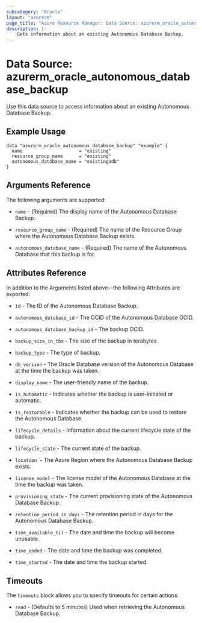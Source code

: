 ```yaml
---
subcategory: "Oracle"
layout: "azurerm"
page_title: "Azure Resource Manager: Data Source: azurerm_oracle_autonomous_database_backup"
description: |-
    Gets information about an existing Autonomous Database Backup.
---
```


# Data Source: azurerm_oracle_autonomous_database_backup

Use this data source to access information about an existing Autonomous Database Backup.

## Example Usage

```hcl
data "azurerm_oracle_autonomous_database_backup" "example" {
  name                     = "existing"
  resource_group_name      = "existing"
  autonomous_database_name = "existingadb"
}

```

## Arguments Reference
The following arguments are supported:

* `name` - (Required) The display name of the Autonomous Database Backup.

* `resource_group_name` - (Required) The name of the Resource Group where the Autonomous Database Backup exists.

* `autonomous_database_name` - (Required) The name of the Autonomous Database that this backup is for.

## Attributes Reference
In addition to the Arguments listed above—the following Attributes are exported:

* `id` - The ID of the Autonomous Database Backup.

* `autonomous_database_id` - The OCID of the Autonomous Database OCID.

* `autonomous_database_backup_id`  - The backup OCID.

* `backup_size_in_tbs` - The size of the backup in terabytes.

* `backup_type` - The type of backup.

* `db_version` - The Oracle Database version of the Autonomous Database at the time the backup was taken.

* `display_name` - The user-friendly name of the backup.

* `is_automatic` - Indicates whether the backup is user-initiated or automatic.

* `is_restorable` - Indicates whether the backup can be used to restore the Autonomous Database.

* `lifecycle_details` - Information about the current lifecycle state of the backup.

* `lifecycle_state` - The current state of the backup.

* `location` `- The Azure Region where the Autonomous Database Backup exists.

* `license_model` - The license model of the Autonomous Database at the time the backup was taken.

* `provisioning_state` - The current provisioning state of the Autonomous Database Backup.

* `retention_period_in_days` - The retention period in days for the Autonomous Database Backup.

* `time_available_til` - The date and time the backup will become unusable.

* `time_ended` - The date and time the backup was completed.

* `time_started` - The date and time the backup started.


## Timeouts
The `timeouts` block allows you to specify timeouts for certain actions:

* `read` - (Defaults to 5 minutes) Used when retrieving the Autonomous Database Backup.
